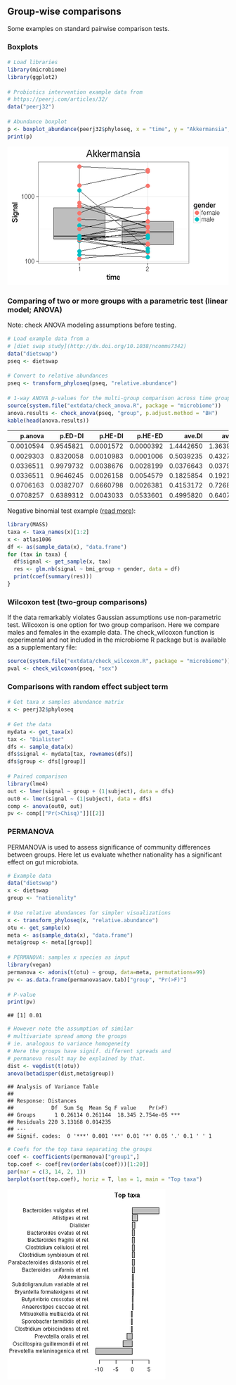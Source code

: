 ## Group-wise comparisons

Some examples on standard pairwise comparison tests.


### Boxplots


```r
# Load libraries
library(microbiome)
library(ggplot2)

# Probiotics intervention example data from
# https://peerj.com/articles/32/
data("peerj32")

# Abundance boxplot
p <- boxplot_abundance(peerj32$phyloseq, x = "time", y = "Akkermansia", line = "subject", color = "gender")
print(p)
```

![plot of chunk boxplot-example](figure/boxplot-example-1.png)


### Comparing of two or more groups with a parametric test (linear model; ANOVA)

Note: check ANOVA modeling assumptions before testing. 


```r
# Load example data from a 
# [diet swap study](http://dx.doi.org/10.1038/ncomms7342)
data("dietswap")
pseq <- dietswap

# Convert to relative abundances
pseq <- transform_phyloseq(pseq, "relative.abundance")

# 1-way ANOVA p-values for the multi-group comparison across time groups
source(system.file("extdata/check_anova.R", package = "microbiome"))
anova.results <- check_anova(pseq, "group", p.adjust.method = "BH")
kable(head(anova.results))
```



|   p.anova|   p.ED-DI|   p.HE-DI|   p.HE-ED|    ave.DI|    ave.ED|    ave.HE|
|---------:|---------:|---------:|---------:|---------:|---------:|---------:|
| 0.0010594| 0.9545821| 0.0001572| 0.0000392| 1.4442650| 1.3639240| 2.5845650|
| 0.0029303| 0.8320058| 0.0010983| 0.0001006| 0.5039235| 0.4327322| 0.9486485|
| 0.0336511| 0.9979732| 0.0038676| 0.0028199| 0.0376643| 0.0379573| 0.0219853|
| 0.0336511| 0.9646245| 0.0026158| 0.0054579| 0.1825854| 0.1921543| 0.3084474|
| 0.0706163| 0.0382707| 0.6660798| 0.0026381| 0.4153172| 0.7268781| 0.3066399|
| 0.0708257| 0.6389312| 0.0043033| 0.0533601| 0.4995820| 0.6407194| 1.0016500|


Negative binomial test example ([read more](http://www.ats.ucla.edu/stat/r/dae/nbreg.htm)):


```r
library(MASS)
taxa <- taxa_names(x)[1:2]
x <- atlas1006
df <- as(sample_data(x), "data.frame")
for (tax in taxa) {
  df$signal <- get_sample(x, tax)
  res <- glm.nb(signal ~ bmi_group + gender, data = df)
  print(coef(summary(res)))
}
```

### Wilcoxon test (two-group comparisons)

If the data remarkably violates Gaussian assumptions use
non-parametric test. Wilcoxon is one option for two group
comparison. Here we compare males and females in the example data. The
check_wilcoxon function is experimental and not included in the
microbiome R package but is available as a supplementary file:


```r
source(system.file("extdata/check_wilcoxon.R", package = "microbiome"))
pval <- check_wilcoxon(pseq, "sex")
```


### Comparisons with random effect subject term


```r
# Get taxa x samples abundance matrix
x <- peerj32$phyloseq

# Get the data
mydata <- get_taxa(x)
tax <- "Dialister"
dfs <- sample_data(x)
dfs$signal <- mydata[tax, rownames(dfs)]
dfs$group <- dfs[[group]]

# Paired comparison
library(lme4)
out <- lmer(signal ~ group + (1|subject), data = dfs)
out0 <- lmer(signal ~ (1|subject), data = dfs)
comp <- anova(out0, out)
pv <- comp[["Pr(>Chisq)"]][[2]]
```

### PERMANOVA

PERMANOVA is used to assess significance of community differences between groups. Here let us evaluate whether nationality has a significant effect on gut microbiota.


```r
# Example data
data("dietswap")
x <- dietswap
group <- "nationality"

# Use relative abundances for simpler visualizations
x <- transform_phyloseq(x, "relative.abundance")
otu <- get_sample(x)
meta <- as(sample_data(x), "data.frame")
meta$group <- meta[[group]]

# PERMANOVA: samples x species as input
library(vegan)
permanova <- adonis(t(otu) ~ group, data=meta, permutations=99)
pv <- as.data.frame(permanova$aov.tab)["group", "Pr(>F)"]

# P-value
print(pv)
```

```
## [1] 0.01
```

```r
# However note the assumption of similar
# multivariate spread among the groups
# ie. analogous to variance homogeneity
# Here the groups have signif. different spreads and
# permanova result may be explained by that.
dist <- vegdist(t(otu))
anova(betadisper(dist,meta$group))
```

```
## Analysis of Variance Table
## 
## Response: Distances
##            Df  Sum Sq  Mean Sq F value    Pr(>F)    
## Groups      1 0.26114 0.261144  18.345 2.754e-05 ***
## Residuals 220 3.13168 0.014235                      
## ---
## Signif. codes:  0 '***' 0.001 '**' 0.01 '*' 0.05 '.' 0.1 ' ' 1
```

```r
# Coefs for the top taxa separating the groups
coef <- coefficients(permanova)["group1",]
top.coef <- coef[rev(order(abs(coef)))[1:20]]
par(mar = c(3, 14, 2, 1))
barplot(sort(top.coef), horiz = T, las = 1, main = "Top taxa")
```

![plot of chunk comparisons-permanova](figure/comparisons-permanova-1.png)

